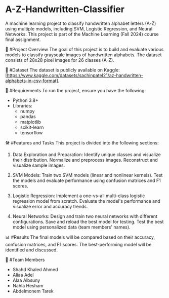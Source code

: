 # A-Z-Handwritten-Classifier

A machine learning project to classify handwritten alphabet letters (A-Z) using multiple models, including SVM, Logistic Regression, and Neural Networks. This project is part of the Machine Learning (Fall 2024) course final assignment.

🚀 #Project Overview
The goal of this project is to build and evaluate various models to classify grayscale images of handwritten alphabets. The dataset consists of 28x28 pixel images for 26 classes (A-Z).


📂 #Dataset
The dataset is publicly available on Kaggle: [https://www.kaggle.com/datasets/sachinpatel21/az-handwritten-alphabets-in-csv-format].


🔧 #Requirements
To run the project, ensure you have the following:
- Python 3.8+
- Libraries:
   -  numpy
   -  pandas
   -  matplotlib
   -  scikit-learn
   -  tensorflow


🛠️ #Features and Tasks
This project is divided into the following sections:
1. Data Exploration and Preparation:
Identify unique classes and visualize their distribution.
Normalize and preprocess images.
Reconstruct and visualize sample images.

2. SVM Models:
Train two SVM models (linear and nonlinear kernels).
Test the models and evaluate performance using confusion matrices and F1 scores.

3. Logistic Regression:
Implement a one-vs-all multi-class logistic regression model from scratch.
Evaluate the model's performance and visualize error and accuracy trends.

4. Neural Networks:
Design and train two neural networks with different configurations.
Save and reload the best model for testing.
Test the best model using personalized data (team members' names).


📊 #Results
The final models will be compared based on their accuracy, confusion matrices, and F1 scores. The best-performing model will be identified and discussed.


🤝 #Team Members
- Shahd Khaled Ahmed
- Aliaa Adel
- Alaa Albsuny
- Nahla Hesham
- Abdelmonem Tarek

